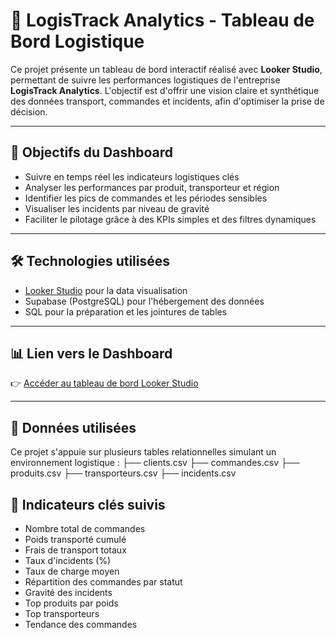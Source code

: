 # 🚚 LogisTrack Analytics - Tableau de Bord Logistique

Ce projet présente un tableau de bord interactif réalisé avec **Looker Studio**, permettant de suivre les performances logistiques de l'entreprise **LogisTrack Analytics**. L'objectif est d'offrir une vision claire et synthétique des données transport, commandes et incidents, afin d'optimiser la prise de décision.

---

## 🎯 Objectifs du Dashboard

- Suivre en temps réel les indicateurs logistiques clés
- Analyser les performances par produit, transporteur et région
- Identifier les pics de commandes et les périodes sensibles
- Visualiser les incidents par niveau de gravité
- Faciliter le pilotage grâce à des KPIs simples et des filtres dynamiques

---

## 🛠️ Technologies utilisées

- [Looker Studio](https://lookerstudio.google.com/s/jjZ6Rjt-7Og) pour la data visualisation
- Supabase (PostgreSQL) pour l'hébergement des données
- SQL pour la préparation et les jointures de tables

---

## 📊 Lien vers le Dashboard

👉 [Accéder au tableau de bord Looker Studio](https://lookerstudio.google.com/s/jjZ6Rjt-7Og)

---

## 📁 Données utilisées

Ce projet s'appuie sur plusieurs tables relationnelles simulant un environnement logistique :
├── clients.csv
├── commandes.csv
├── produits.csv
├── transporteurs.csv
├── incidents.csv

## 🔑 Indicateurs clés suivis

- Nombre total de commandes
- Poids transporté cumulé
- Frais de transport totaux
- Taux d'incidents (%)
- Taux de charge moyen
- Répartition des commandes par statut
- Gravité des incidents
- Top produits par poids
- Top transporteurs
- Tendance des commandes


